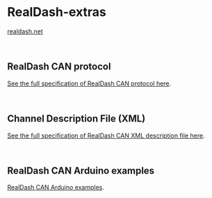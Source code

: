 # **RealDash-extras**
[realdash.net](https://www.realdash.net)

&nbsp;
## **RealDash CAN protocol**
[See the full specification of RealDash CAN protocol here](./realdash-can-protocol.md).

&nbsp;
## **Channel Description File (XML)**
[See the full specification of RealDash CAN XML description file here](./realdash-can-description-file.md).

&nbsp;
## **RealDash CAN Arduino examples**
[RealDash CAN Arduino examples](./Arduino-examples/README.md).
